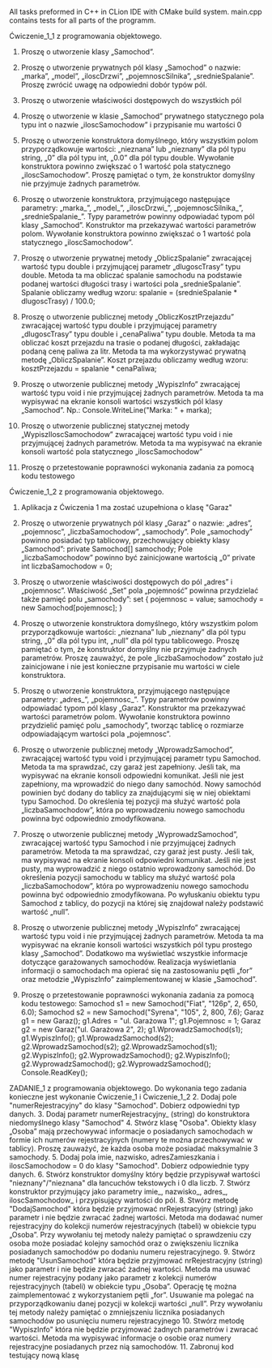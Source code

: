 All tasks preformed in C++ in CLion IDE with CMake build system. 
main.cpp contains tests for all parts of the programm.



Ćwiczenie_1_1 z programowania objektowego.
1. Proszę o utworzenie klasy „Samochod”.

2. Proszę o utworzenie prywatnych pól klasy „Samochod” o nazwie: „marka”, „model”, „iloscDrzwi”, „pojemnoscSilnika”, „srednieSpalanie”. 
	Proszę zwrócić uwagę na odpowiedni dobór typów pól.
	
3. Proszę o utworzenie właściwości dostępowych do wszystkich pól

4. Proszę o utworzenie w klasie „Samochod” prywatnego statycznego pola typu int o nazwie „iloscSamochodow” i przypisanie mu wartości 0

5. Proszę o utworzenie konstruktora domyślnego, który wszystkim polom przyporządkowuje wartości: „nieznana” lub „nieznany” dla pól typu string, 
	„0” dla pól typu int, „0.0” dla pól typu double. 
	Wywołanie konstruktora powinno zwiększać o 1 wartość pola statycznego „iloscSamochodow”. 
	Proszę pamiętać o tym, że konstruktor domyślny nie przyjmuje żadnych parametrów.
	
6. Proszę o utworzenie konstruktora, przyjmującego następujące parametry: „marka_”, „model_”, „iloscDrzwi_”, „pojemnoscSilnika_”, „srednieSpalanie_”. 
	Typy parametrów powinny odpowiadać typom pól klasy „Samochod”. Konstruktor ma przekazywać wartości parametrów polom. 
	Wywołanie konstruktora powinno zwiększać o 1 wartość pola statycznego „iloscSamochodow”.
	
7. Proszę o utworzenie prywatnej metody „ObliczSpalanie” zwracającej wartość typu double i przyjmującej parametr „dlugoscTrasy” typu double. 
	Metoda ta ma obliczać spalanie samochodu na podstawie podanej wartości długości trasy i wartości pola „srednieSpalanie”. 
	Spalanie obliczamy według wzoru:
	 spalanie = (srednieSpalanie * dlugoscTrasy) / 100.0;
	 
8. Proszę o utworzenie publicznej metody „ObliczKosztPrzejazdu” zwracającej wartość typu double i przyjmującej parametry „dlugoscTrasy” typu double i „cenaPaliwa” typu double. 
	Metoda ta ma obliczać koszt przejazdu na trasie o podanej długości, zakładając podaną cenę paliwa za litr. 
	Metoda ta ma wykorzystywać prywatną metodę „ObliczSpalanie”. 
	Koszt przejazdu obliczamy według wzoru:
	kosztPrzejazdu = spalanie * cenaPaliwa;
	
9. Proszę o utworzenie publicznej metody „WypiszInfo” zwracającej wartość typu void i nie przyjmującej żadnych parametrów. 
	Metoda ta ma wypisywać na ekranie konsoli wartości wszystkich pól klasy „Samochod”. Np.:  Console.WriteLine("Marka: " + marka);
	
10. Proszę o utworzenie publicznej statycznej metody „WypiszIloscSamochodow” zwracającej wartość typu void i nie przyjmującej żadnych parametrów. 
	Metoda ta ma wypisywać na ekranie konsoli wartość pola statycznego „iloscSamochodow”
	
11. Proszę o przetestowanie poprawności wykonania zadania za pomocą kodu testowego

Ćwiczenie_1_2 z programowania objektowego.
1. Aplikacja z Ćwiczenia 1 ma zostać uzupełniona o klasę "Garaz"
2. Proszę o utworzenie prywatnych pól klasy „Garaz” o nazwie: „adres”, „pojemnosc”, „liczbaSamochodow”, „samochody”. 
   	Pole „samochody” powinno posiadać typ tablicowy, przechowujący obiekty klasy „Samochod”:
		private Samochod[] samochody;
	Pole „liczbaSamochodow” powinno być zainicjowane wartością „0”
		private int liczbaSamochodow = 0;

3. Proszę o utworzenie właściwości dostępowych do pól „adres” i „pojemnosc”. Właściwość „Set” pola „pojemność” powinna przydzielać także pamięć polu „samochody”:
	set
	{
		pojemnosc = value;
		samochody = new Samochod[pojemnosc];
	}

4. Proszę o utworzenie konstruktora domyślnego, który wszystkim polom przyporządkowuje wartości: „nieznana” lub „nieznany” dla pól typu string, „0” dla pól typu int, „null” dla pól typu tablicowego. 
	Proszę pamiętać o tym, że konstruktor domyślny nie przyjmuje żadnych parametrów. Proszę zauważyć, że pole „liczbaSamochodow” zostało już zainicjowane i nie jest konieczne przypisanie mu wartości w ciele konstruktora.

5. Proszę o utworzenie konstruktora, przyjmującego następujące parametry: „adres_”, „pojemnosc_”. Typy parametrów powinny odpowiadać typom pól klasy „Garaz”. 
	Konstruktor ma przekazywać wartości parametrów polom. Wywołanie konstruktora powinno przydzielić pamięć polu „samochody”, tworząc tablicę o rozmiarze odpowiadającym wartości pola „pojemnosc”.

6. Proszę o utworzenie publicznej metody „WprowadzSamochod”, zwracającej wartość typu void i przyjmującej parametr typu Samochod. Metoda ta ma sprawdzać, czy garaż jest zapełniony. 
	Jeśli tak, ma wypisywać na ekranie konsoli odpowiedni komunikat. Jeśli nie jest zapełniony, ma wprowadzić do niego dany samochód. 
	Nowy samochód powinien być dodany do tablicy za znajdującymi się w niej obiektami typu Samochod. 
	Do określenia tej pozycji ma służyć wartość pola „liczbaSamochodow”, która po wprowadzeniu nowego samochodu powinna być odpowiednio zmodyfikowana.

7. Proszę o utworzenie publicznej metody „WyprowadzSamochod”, zwracającej wartość typu Samochod i nie przyjmującej żadnych parametrów. Metoda ta ma sprawdzać, czy garaż jest pusty. 
	Jeśli tak, ma wypisywać na ekranie konsoli odpowiedni komunikat. Jeśli nie jest pusty, ma wyprowadzić z niego ostatnio wprowadzony samochód. 
	Do określenia pozycji samochodu w tablicy ma służyć wartość pola „liczbaSamochodow”, która po wyprowadzeniu nowego samochodu powinna być odpowiednio zmodyfikowana. 
	Po wyłuskaniu obiektu typu Samochod z tablicy, do pozycji na której się znajdował należy podstawić wartość „null”.

8. Proszę o utworzenie publicznej metody „WypiszInfo” zwracającej wartość typu void i nie przyjmującej żadnych parametrów. 
	Metoda ta ma wypisywać na ekranie konsoli wartości wszystkich pól typu prostego klasy „Samochod”. Dodatkowo ma wyświetlać wszystkie informacje dotyczące garażowanych samochodów. 
	Realizacja wyświetlania informacji o samochodach ma opierać się na zastosowaniu pętli „for” oraz metodzie „WypiszInfo” zaimplementowanej w klasie „Samochod”.

9. Proszę o przetestowanie poprawności wykonania zadania za pomocą kodu testowego:
	Samochod s1 = new Samochod("Fiat", "126p", 2, 650, 6.0);
	Samochod s2 = new Samochod("Syrena", "105", 2, 800, 7.6);
	Garaz g1 = new Garaz();
	g1.Adres = "ul. Garażowa 1";
	g1.Pojemnosc = 1;
	Garaz g2 = new Garaz("ul. Garażowa 2", 2);
	g1.WprowadzSamochod(s1);
	g1.WypiszInfo();
	g1.WprowadzSamochod(s2);
	g2.WprowadzSamochod(s2);
	g2.WprowadzSamochod(s1);
	g2.WypiszInfo();
	g2.WyprowadzSamochod();
	g2.WypiszInfo();
	g2.WyprowadzSamochod();
	g2.WyprowadzSamochod();
	Console.ReadKey();
  
  ZADANIE_1 z programowania objektowego.
  Do wykonania tego zadania konieczne jest wykonanie Ćwiczenie_1 i Ćwiczenie_1_2
2. Dodaj pole "numerRejestracyjny" do klasy "Samochod". Dobierz odpowiedni typ danych.
3. Dodaj parametr numerRejestracyjny_ (string) do konstruktora niedomyślnego klasy
	"Samochod"
4. Stwórz klasę "Osoba". Obiekty klasy „Osoba” mają przechowywać informacje o posiadanych
	samochodach w formie ich numerów rejestracyjnych (numery te można przechowywać w
	tablicy).
	Proszę zauważyć, że każda osoba może posiadać maksymalnie 3 samochody.
5. Dodaj pola imie, nazwisko, adresZamieszkania i iloscSamochodow = 0 do klasy "Samochod".
	Dobierz odpowiednie typy danych.
6. Stwórz konstruktor domyślny który będzie przypisywał wartości "nieznany"/"nieznana" dla
	łancuchów tekstowych i 0 dla liczb.
7. Stwórz konstruktor przyjmujący jako parametry imie_, nazwisko_, adres_, iloscSamochodow_
	i przypisujący wartości do pól.
8. Stwórz metodę "DodajSamochod" która będzie przyjmować nrRejestracyjny (string) jako
	parametr i nie będzie zwracać żadnej wartości.
	Metoda ma dodawać numer rejestracyjny do kolekcji numerów rejestracyjnych (tabeli) w
	obiekcie typu „Osoba”.
	Przy wywołaniu tej metody należy pamiętać o sprawdzeniu czy osoba może posiadać kolejny
	samochód oraz o zwiększeniu licznika posiadanych samochodów po dodaniu numeru
	rejestracyjnego.
9. Stwórz metodę "UsunSamochod" która będzie przyjmować nrRejestracyjny (string) jako
	parametr i nie będzie zwracać żadnej wartości.
	Metoda ma usuwać numer rejestracyjny podany jako parametr z kolekcji numerów
	rejestracyjnych (tabeli) w obiekcie typu „Osoba”.
	Operację tę można zaimplementować z wykorzystaniem pętli „for”. Usuwanie ma polegać na
	przyporządkowaniu danej pozycji w kolekcji wartości „null”.
	Przy wywołaniu tej metody należy pamiętać o zmniejszeniu licznika posiadanych samochodów
	po usunięciu numeru rejestracyjnego
10. Stwórz metodę "WypiszInfo" która nie będzie przyjmować żadnych parametrów i zwracać
	wartości. Metoda ma wypisywać informacje o osobie oraz numery rejestracyjne posiadanych przez nią
	samochodów.
11. Zabronuj kod testujący nową klasę
